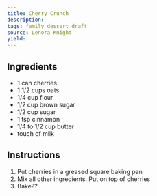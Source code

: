 ```yaml
---
title: Cherry Crunch
description: 
tags: family dessert draft
source: Lenora Knight
yield: 
---
```

## Ingredients
- 1 can cherries
- 1 1/2 cups oats
- 1/4 cup flour
- 1/2 cup brown sugar
- 1/2 cup sugar
- 1 tsp cinnamon
- 1/4 to 1/2 cup butter
- touch of milk

## Instructions
1. Put cherries in a greased square baking pan
2. Mix all other ingredients. Put on top of cherries
3. Bake??
